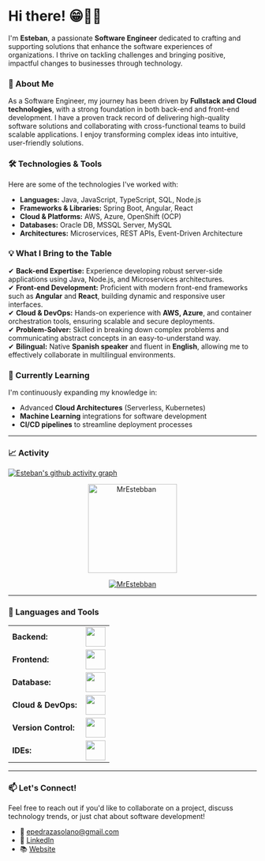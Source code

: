 
# Hi there! 😁👋🏼 

I'm **Esteban**, a passionate **Software Engineer** dedicated to crafting and supporting solutions that enhance the software experiences of organizations. I thrive on tackling challenges and bringing positive, impactful changes to businesses through technology.

### 🚀 About Me

As a Software Engineer, my journey has been driven by **Fullstack and Cloud technologies**, with a strong foundation in both back-end and front-end development. I have a proven track record of delivering high-quality software solutions and collaborating with cross-functional teams to build scalable applications. I enjoy transforming complex ideas into intuitive, user-friendly solutions.

### 🛠️ Technologies & Tools

Here are some of the technologies I've worked with:

- **Languages:** Java, JavaScript, TypeScript, SQL, Node.js  
- **Frameworks & Libraries:** Spring Boot, Angular, React  
- **Cloud & Platforms:** AWS, Azure, OpenShift (OCP)  
- **Databases:** Oracle DB, MSSQL Server, MySQL  
- **Architectures:** Microservices, REST APIs, Event-Driven Architecture  

### 💡 What I Bring to the Table

✔ **Back-end Expertise:** Experience developing robust server-side applications using Java, Node.js, and Microservices architectures.  
✔ **Front-end Development:** Proficient with modern front-end frameworks such as **Angular** and **React**, building dynamic and responsive user interfaces.  
✔ **Cloud & DevOps:** Hands-on experience with **AWS, Azure**, and container orchestration tools, ensuring scalable and secure deployments.  
✔ **Problem-Solver:** Skilled in breaking down complex problems and communicating abstract concepts in an easy-to-understand way.  
✔ **Bilingual:** Native **Spanish speaker** and fluent in **English**, allowing me to effectively collaborate in multilingual environments.  

### 🌱 Currently Learning

I'm continuously expanding my knowledge in:

- Advanced **Cloud Architectures** (Serverless, Kubernetes)  
- **Machine Learning** integrations for software development  
- **CI/CD pipelines** to streamline deployment processes  

------

### 📈 Activity

[![Esteban's github activity graph](https://github-readme-activity-graph.vercel.app/graph?username=MrEstebban&bg_color=100f0f&color=4c5e9e&line=4c569e&point=403e41&area=true&hide_border=true)](https://github.com/ashutosh00710/github-readme-activity-graph)

<div align="center">
  <a href="https://github.com/MrEstebban">
    <img height="180em" src="https://github-readme-stats.vercel.app/api/top-langs?username=MrEstebban&show_icons=true&locale=en&layout=compact&theme=tokyonight" alt="MrEstebban"/>
  </a>
</div>
<p align="center">
  <a href="https://github.com/MrEstebban">
    <img src="https://github-readme-streak-stats.herokuapp.com/?user=MrEstebban&&theme=tokyonight" alt="MrEstebban" />
  </a>
</p>

------

### 🧰 Languages and Tools
<div align="center">
  <table>
      <tr>
          <td style="font-weight: bold; padding-right: 10px; vertical-align: center; border: none;">Backend:</td>
          <td><img height="40" src="https://skillicons.dev/icons?i=java,spring,nodejs,cpp,python,cs"/></td>
      </tr>
      <tr>
          <td style="font-weight: bold; padding-right: 10px; vertical-align: center;">Frontend:</td>
          <td><img height="40" src="https://skillicons.dev/icons?i=angular,react,js,ts"/></td>
      </tr>
      <tr>
          <td style="font-weight: bold; padding-right: 10px; vertical-align: center; border: none;">Database:</td>
          <td><img height="40" src="https://skillicons.dev/icons?i=mysql"/></td>
      </tr>
      <tr>
          <td style="font-weight: bold; padding-right: 10px; vertical-align: center; border: none;">Cloud & DevOps:</td>
          <td><img height="40" src="https://skillicons.dev/icons?i=aws,azure,ocp,docker,kubernetes"/></td>
      </tr>
      <tr>
          <td style="font-weight: bold; padding-right: 10px; vertical-align: center; border: none;">Version Control:</td>
          <td><img height="40" src="https://skillicons.dev/icons?i=git,github"/></td>
      </tr>
      <tr>
          <td style="font-weight: bold; padding-right: 10px; vertical-align: center; border: none;">IDEs:</td>
          <td><img height="40" src="https://skillicons.dev/icons?i=vscode,eclipse,idea,androidstudio"/></td>
      </tr>
  </table>
</div>

------

### 📫 Let's Connect!

Feel free to reach out if you'd like to collaborate on a project, discuss technology trends, or just chat about software development!

- 📧 [epedrazasolano@gmail.com](mailto:epedrazasolano@gmail.com)
- 💼 [LinkedIn](https://www.linkedin.com/in/estebanpedraza/)
- 📚 [Website](https://mrestebban.github.io/personal-page/)
